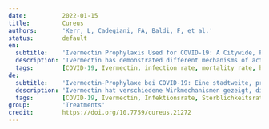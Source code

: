 ```yaml
---
date:          2022-01-15
title:         Cureus
authors:       'Kerr, L, Cadegiani, FA, Baldi, F, et al.'
status:        default
en:
  subtitle:    'Ivermectin Prophylaxis Used for COVID-19: A Citywide, Prospective, Observational Study of 223,128 Subjects Using Propensity Score Matching'
  description: 'Ivermectin has demonstrated different mechanisms of action that potentially protect from both coronavirus disease 2019 (COVID-19) infection and COVID-19-related comorbidities. Based on the studies suggesting efficacy in prophylaxis combined with the known safety profile of ivermectin, a citywide prevention program using ivermectin for COVID-19 was implemented in Itajaí, a southern city in Brazil in the state of Santa Catarina. The objective of this study was to evaluate the impact of regular ivermectin use on subsequent COVID-19 infection and mortality rates. We analyzed data from a prospective, observational study of the citywide COVID-19 prevention with ivermectin program, which was conducted between July 2020 and December 2020 in Itajaí, Brazil. Study design, institutional review board approval, and analysis of registry data occurred after completion of the program. The program consisted of inviting the entire population of Itajaí to a medical visit to enroll in the program and to compile baseline, personal, demographic, and medical information. In the absence of contraindications, ivermectin was offered as an optional treatment to be taken for two consecutive days every 15 days at a dose of 0.2 mg/kg/day. In cases where a participating citizen of Itajaí became ill with COVID-19, they were recommended not to use ivermectin or any other medication in early outpatient treatment. Clinical outcomes of infection, hospitalization, and death were automatically reported and entered into the registry in real time. Study analysis consisted of comparing ivermectin users with non-users using cohorts of infected patients propensity score-matched by age, sex, and comorbidities. COVID-19 infection and mortality rates were analyzed with and without the use of propensity score matching (PSM). Of the 223,128 citizens of Itajaí considered for the study, a total of 159,561 subjects were included in the analysis: 113,845 (71.3%) regular ivermectin users and 45,716 (23.3%) non-users. Of these, 4,311 ivermectin users were infected, among which 4,197 were from the city of Itajaí (3.7% infection rate), and 3,034 non-users (from Itajaí) were infected (6.6% infection rate), with a 44% reduction in COVID-19 infection rate. Using PSM, two cohorts of 3,034 subjects suffering from COVID-19 infection were compared. The regular use of ivermectin led to a 68% reduction in COVID-19 mortality. When adjusted for residual variables, reduction in mortality rate was 70%. There was a 56% reduction in hospitalization rate. After adjustment for residual variables, reduction in hospitalization rate was 67%. In this large PSM study, regular use of ivermectin as a prophylactic agent was associated with significantly reduced COVID-19 infection, hospitalization, and mortality rates.'
  tags:        [COVID-19, Ivermectin, infection rate, mortality rate, hospitalization]
de:
  subtitle:    'Ivermectin-Prophylaxe bei COVID-19: Eine stadtweite, prospektive Beobachtungsstudie mit 223.128 Probanden unter Verwendung von Propensity Score Matching'
  description: 'Ivermectin hat verschiedene Wirkmechanismen gezeigt, die potenziell sowohl vor einer Infektion mit dem Coronavirus 2019 (COVID-19) als auch vor COVID-19-bedingten Komorbiditäten schützen können. Auf der Grundlage der Studien, die auf eine Wirksamkeit bei der Prophylaxe hindeuten, und des bekannten Sicherheitsprofils von Ivermectin wurde in Itajaí, einer südlichen Stadt in Brasilien im Bundesstaat Santa Catarina, ein stadtweites Präventionsprogramm mit Ivermectin gegen COVID-19 durchgeführt. Ziel dieser Studie war es, die Auswirkungen der regelmäßigen Ivermectin-Anwendung auf die nachfolgenden COVID-19-Infektions- und Sterblichkeitsraten zu untersuchen. Wir analysierten Daten aus einer prospektiven Beobachtungsstudie des stadtweiten COVID-19-Präventionsprogramms mit Ivermectin, das zwischen Juli 2020 und Dezember 2020 in Itajaí, Brasilien, durchgeführt wurde. Das Studiendesign, die Genehmigung des institutionellen Prüfungsausschusses und die Analyse der Registerdaten erfolgten nach Abschluss des Programms. Im Rahmen des Programms wurde die gesamte Bevölkerung von Itajaí zu einem Arztbesuch eingeladen, um sich für das Programm anzumelden und die Ausgangsdaten sowie persönliche, demografische und medizinische Informationen zu erfassen. Wenn keine Kontraindikationen vorlagen, wurde Ivermectin als optionale Behandlung angeboten, die an zwei aufeinander folgenden Tagen alle 15 Tage in einer Dosis von 0,2 mg/kg/Tag eingenommen werden sollte. In Fällen, in denen ein teilnehmender Bürger aus Itajaí an COVID-19 erkrankte, wurde ihm empfohlen, weder Ivermectin noch ein anderes Medikament in der frühen ambulanten Behandlung zu verwenden. Die klinischen Ergebnisse von Infektionen, Krankenhausaufenthalten und Todesfällen wurden automatisch gemeldet und in Echtzeit in das Register eingegeben. Bei der Analyse der Studie wurden Ivermectin-Anwender mit Nicht-Anwendern verglichen, wobei Kohorten infizierter Patienten verwendet wurden, die nach Alter, Geschlecht und Komorbiditäten aufeinander abgestimmt waren (Propensity Score). Die COVID-19-Infektions- und Sterblichkeitsraten wurden mit und ohne Verwendung des Propensity-Score-Matching (PSM) analysiert. Von den 223.128 Einwohnern von Itajaí, die für die Studie in Frage kamen, wurden insgesamt 159.561 Personen in die Analyse einbezogen: 113.845 (71,3 %) regelmäßige Ivermectin-Anwender und 45.716 (23,3 %) Nichtanwender. Davon waren 4.311 Ivermectin-Anwender infiziert, von denen 4.197 aus der Stadt Itajaí stammten (3,7 % Infektionsrate), und 3.034 Nicht-Anwender (aus Itajaí) waren infiziert (6,6 % Infektionsrate), wobei die COVID-19-Infektionsrate um 44 % sank. Mithilfe von PSM wurden zwei Kohorten von 3 034 Personen, die an einer COVID-19-Infektion litten, verglichen. Die regelmäßige Einnahme von Ivermectin führte zu einem Rückgang der COVID-19-Mortalität um 68 %. Bereinigt um die übrigen Variablen betrug die Verringerung der Sterblichkeitsrate 70 %. Die Hospitalisierungsrate wurde um 56 % gesenkt. Nach Adjustierung für die übrigen Variablen betrug die Verringerung der Hospitalisierungsrate 67 %. In dieser großen PSM-Studie war die regelmäßige Anwendung von Ivermectin als prophylaktisches Mittel mit einer signifikanten Verringerung der COVID-19-Infektions-, Hospitalisierungs- und Sterblichkeitsrate verbunden.' 
  tags:        [COVID-19, Ivermectin, Infektionsrate, Sterblichkeitsrate, Krankenhausaufenthalt]
group:         'Treatments'
credit:        https://doi.org/10.7759/cureus.21272
---
```

